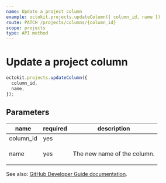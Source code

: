 ```yaml
---
name: Update a project column
example: octokit.projects.updateColumn({ column_id, name })
route: PATCH /projects/columns/{column_id}
scope: projects
type: API method
---
```


# Update a project column

```js
octokit.projects.updateColumn({
  column_id,
  name,
});
```

## Parameters

<table>
  <thead>
    <tr>
      <th>name</th>
      <th>required</th>
      <th>description</th>
    </tr>
  </thead>
  <tbody>
    <tr><td>column_id</td><td>yes</td><td>

</td></tr>
<tr><td>name</td><td>yes</td><td>

The new name of the column.

</td></tr>
  </tbody>
</table>

See also: [GitHub Developer Guide documentation](https://developer.github.com/v3/projects/columns/#update-a-project-column).
